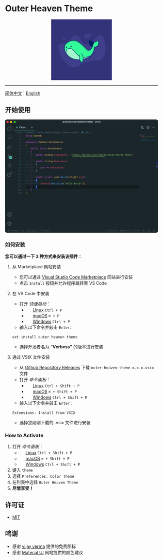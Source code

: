 # Outer Heaven Theme
<p align="center"><img width="200px" src="../images/icon.png"></p>

***

[简体中文](./documents/README_ZH_CN.md) | [English](../README.md)

## 开始使用
<p align="center"><img width="600px" src="../images/CSharp.png"></p>

### 如何安装
**您可以通过一下 3 种方式来安装该插件：**
1. 从 Marketplace 网站安装
   - 您可以通过 [Visual Studio Code Marketplace](https://marketplace.visualstudio.com/items?itemName=Verbess.outer-heaven-theme) 网站进行安装
   - 点击 `Install` 按钮并允许程序跳转至 VS Code

2. 在 VS Code 中安装
   - 打开 *快速启动*：
     - <img src="https://www.kernel.org/theme/images/logos/favicon.png" width=16 height=16/> <a href="https://code.visualstudio.com/shortcuts/keyboard-shortcuts-linux.pdf">Linux</a> `Ctrl + P`
      - <img src="https://developer.apple.com/favicon.ico" width=16 height=16/> <a href="https://code.visualstudio.com/shortcuts/keyboard-shortcuts-macos.pdf">macOS</a> `⌘ + P`
     - <img src="https://www.microsoft.com/favicon.ico" width=16 height=16/> <a href="https://code.visualstudio.com/shortcuts/keyboard-shortcuts-windows.pdf">Windows</a> `Ctrl + P`
   - 输入以下命令并敲击 `Enter`:
    ```
    ext install outer heaven theme
    ```
   - 选择开发者名为 **“Verbess”** 的版本进行安装
3. 通过 VSIX 文件安装
   - 从 [Github Repository Releases](https://github.com/Verbess/Outer-Heaven-Theme/releases) 下载 `outer-heaven-theme-x.x.x.vsix` 文件
   - 打开 *命令面板*：
     - <img src="https://www.kernel.org/theme/images/logos/favicon.png" width=16 height=16/> <a href="https://code.visualstudio.com/shortcuts/keyboard-shortcuts-linux.pdf">Linux</a> `Ctrl + Shift + P`
      - <img src="https://developer.apple.com/favicon.ico" width=16 height=16/> <a href="https://code.visualstudio.com/shortcuts/keyboard-shortcuts-macos.pdf">macOS</a> `⌘ + Shift + P`
     - <img src="https://www.microsoft.com/favicon.ico" width=16 height=16/> <a href="https://code.visualstudio.com/shortcuts/keyboard-shortcuts-windows.pdf">Windows</a> `Ctrl + Shift + P`
   - 输入以下命令并敲击 `Enter`：
    ```
    Extensions: Install from VSIX
    ```
   - 选择您刚刚下载的 .vsix 文件进行安装

### How to Activate
1. 打开 *命令面板*：
   - <img src="https://www.kernel.org/theme/images/logos/favicon.png" width=16 height=16/> <a href="https://code.visualstudio.com/shortcuts/keyboard-shortcuts-linux.pdf">Linux</a> `Ctrl + Shift + P`
   - <img src="https://developer.apple.com/favicon.ico" width=16 height=16/> <a href="https://code.visualstudio.com/shortcuts/keyboard-shortcuts-macos.pdf">macOS</a> `⌘ + Shift + P`
   - <img src="https://www.microsoft.com/favicon.ico" width=16 height=16/> <a href="https://code.visualstudio.com/shortcuts/keyboard-shortcuts-windows.pdf">Windows</a> `Ctrl + Shift + P`
2. 键入 `theme`
3. 选择 `Preferences: Color Theme`
4. 在列表中选择 `Outer Heaven Theme`
5. **尽情享受！**

## 许可证
- [MIT](../LICENSE)

## 鸣谢
- 感谢 [vijay verma](https://vijayverma.co/?ref=illlustrations) 提供的免费图标
- 感谢 [Material UI](https://www.materialui.co/colors) 网站提供的颜色建议